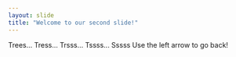 ```yaml
---
layout: slide
title: "Welcome to our second slide!"
---
```

Trees... Tress... Trsss... Tssss... Sssss
Use the left arrow to go back!
